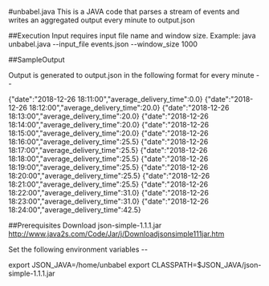 #unbabel.java
This is a JAVA code that parses a stream of events and writes an aggregated output every minute to output.json

##Execution
Input requires input file name and window size.
Example:
java unbabel.java --input_file events.json --window_size 1000


##SampleOutput

Output is generated to output.json in the following format for every minute --

{"date":"2018-12-26 18:11:00","average_delivery_time":0.0}
{"date":"2018-12-26 18:12:00","average_delivery_time":20.0}
{"date":"2018-12-26 18:13:00","average_delivery_time":20.0}
{"date":"2018-12-26 18:14:00","average_delivery_time":20.0}
{"date":"2018-12-26 18:15:00","average_delivery_time":20.0}
{"date":"2018-12-26 18:16:00","average_delivery_time":25.5}
{"date":"2018-12-26 18:17:00","average_delivery_time":25.5}
{"date":"2018-12-26 18:18:00","average_delivery_time":25.5}
{"date":"2018-12-26 18:19:00","average_delivery_time":25.5}
{"date":"2018-12-26 18:20:00","average_delivery_time":25.5}
{"date":"2018-12-26 18:21:00","average_delivery_time":25.5}
{"date":"2018-12-26 18:22:00","average_delivery_time":31.0}
{"date":"2018-12-26 18:23:00","average_delivery_time":31.0}
{"date":"2018-12-26 18:24:00","average_delivery_time":42.5}

##Prerequisites
Download json-simple-1.1.1.jar
http://www.java2s.com/Code/Jar/j/Downloadjsonsimple111jar.htm

Set the following environment variables -- 

export JSON_JAVA=/home/unbabel
export CLASSPATH=$JSON_JAVA/json-simple-1.1.1.jar 



